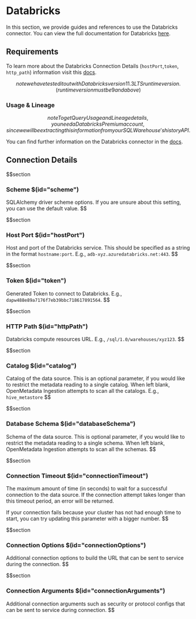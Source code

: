 # Databricks

In this section, we provide guides and references to use the Databricks connector. You can view the full documentation for Databricks [here](https://docs.open-metadata.org/connectors/database/databricks).

## Requirements

To learn more about the Databricks Connection Details (`hostPort`,`token`, `http_path`) information visit this [docs](https://docs.open-metadata.org/connectors/database/databricks/troubleshooting).

$$note
we have tested it out with Databricks version 11.3LTS runtime version. (runtime version must be 9 and above)
$$

### Usage & Lineage

$$note
To get Query Usage and Lineage details, you need a Databricks Premium account, since we will be extracting this information from your SQL Warehouse's history API.
$$

You can find further information on the Databricks connector in the [docs](https://docs.open-metadata.org/connectors/database/databricks).

## Connection Details

$$section
### Scheme $(id="scheme")
SQLAlchemy driver scheme options. If you are unsure about this setting, you can use the default value.
$$

$$section
### Host Port $(id="hostPort")
Host and port of the Databricks service. This should be specified as a string in the format `hostname:port`. E.g., `adb-xyz.azuredatabricks.net:443`.
$$

$$section
### Token $(id="token")
Generated Token to connect to Databricks. E.g., `dapw488e89a7176f7eb39bbc718617891564`.
$$

$$section
### HTTP Path $(id="httpPath")
Databricks compute resources URL. E.g., `/sql/1.0/warehouses/xyz123`.
$$

$$section
### Catalog $(id="catalog")
Catalog of the data source. This is an optional parameter, if you would like to restrict the metadata reading to a single catalog. When left blank, OpenMetadata Ingestion attempts to scan all the catalogs. E.g., `hive_metastore`
$$

$$section
### Database Schema $(id="databaseSchema")
Schema of the data source. This is optional parameter, if you would like to restrict the metadata reading to a single schema. When left blank, OpenMetadata Ingestion attempts to scan all the schemas.
$$

$$section
### Connection Timeout $(id="connectionTimeout")
The maximum amount of time (in seconds) to wait for a successful connection to the data source. If the connection attempt takes longer than this timeout period, an error will be returned.

If your connection fails because your cluster has not had enough time to start, you can try updating this parameter with a bigger number.
$$

$$section
### Connection Options $(id="connectionOptions")
Additional connection options to build the URL that can be sent to service during the connection.
$$

$$section
### Connection Arguments $(id="connectionArguments")
Additional connection arguments such as security or protocol configs that can be sent to service during connection.
$$
